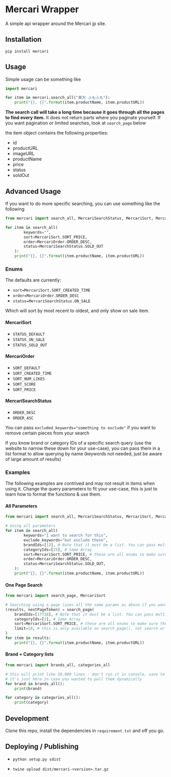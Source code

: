 # Mercari Wrapper

A simple api wrapper around the Mercari jp site.

## Installation

`pip install mercari`

## Usage

Simple usage can be something like

```python
import mercari

for item in mercari.search_all("東方 ふもふも"):
    print("{}, {}".format(item.productName, item.productURL))
```

**The search call will take a long time because it goes through all the pages to find every item.** It does not return parts where you paginate yourself. If you want pagination or limited searches, look at `search_page` below

the item object contains the following properties:

- id
- productURL
- imageURL
- productName
- price
- status
- soldOut


## Advanced Usage

If you want to do more specific searching, you can use something like the following
```python
from mercari import search_all, MercariSearchStatus, MercariSort, MercariOrder

for item in search_all(
        keywords="",
        sort=MercariSort.SORT_PRICE,
        order=MercariOrder.ORDER_DESC,
        status=MercariSearchStatus.SOLD_OUT
    ):
    print("{}, {}".format(item.productName, item.productURL))

```

### Enums
The defaults are currently:

- `sort=MercariSort.SORT_CREATED_TIME`
- `order=MercariOrder.ORDER_DESC` 
- `status=MercariSearchStatus.ON_SALE`

Which will sort by most recent to oldest, and only show on sale item.

#### MercariSort
- `STATUS_DEFAULT`
- `STATUS_ON_SALE`
- `STATUS_SOLD_OUT`
#### MercariOrder
- `SORT_DEFAULT`
- `SORT_CREATED_TIME`
- `SORT_NUM_LIKES`
- `SORT_SCORE`
- `SORT_PRICE`
#### MercariSearchStatus
- `ORDER_DESC`
- `ORDER_ASC`

You can pass `excluded_keywords="something to exclude"` if you want to remove certain pieces from your search

If you know brand or category IDs of a specific search query (use the website to narrow these down for your use-case), you can pass them in a list format to allow querying by name (keywords not needed, just be aware of large amount of results)

### Examples

The following examples are contrived and may not result in items when using it. Change the query parameters to fit your use-case, this is just to learn how to format the functions & use them.


#### All Parameters
```python
from mercari import search_all, MercariSearchStatus, MercariSort, MercariOrder

# Using all parameters
for item in search_all(
        keywords="I want to search for this",
        exclude_keywords="but exclude these",
        brandIds=[13], # Note that it must be a list. You can pass multiple IDs if you want
        categoryIds=[25], # Same Array
        sort=MercariSort.SORT_PRICE, # these are all enums to make sure they're correctly typed
        order=MercariOrder.ORDER_DESC,
        status=MercariSearchStatus.SOLD_OUT,
    ):
    print("{}, {}".format(item.productName, item.productURL))
```

#### One Page Search
```python
from mercari import search_page, MercariSort

# Searching using a page (uses all the same params as above if you want)
(results, nextPageToken) = search_page(
    brandIds=[17716], # Note that it must be a list. You can pass multiple IDs if you want
    categoryIds=[2], # Same Array
    sort=MercariSort.SORT_PRICE, # these are all enums to make sure they're correctly typed
    limit=10, # this is only available on search_page(), not search or search_all. Range is from 1 to 120
)
for item in results:
    print("{}, {}".format(item.productName, item.productURL))
```

#### Brand + Category lists
```python
from mercari import brands_all, categories_all

# this will print like 50,000 lines - don't run it in console, save to a file if you need to go through them by hand...
# it's just here in case you wanted to pull them dynamically
for brand in brands_all():
    print(brand)

for category in categories_all():
    print(category)
```


## Development

Clone this repo, install the dependencies in `requirement.txt` and off you go.

## Deploying / Publishing

- `python setup.py sdist`

- `twine upload dist/mercari-<version>.tar.gz`

